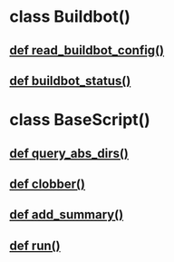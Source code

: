 # class Buildbot()

## <a href="https://github.com/escapewindow/mozharness/blob/master/mozharness/base/script.py#L324">def read_buildbot_config()</a>

## <a href="https://github.com/escapewindow/mozharness/blob/master/mozharness/base/script.py#L324">def buildbot_status()</a>


# class BaseScript()

## <a href="https://github.com/escapewindow/mozharness/blob/master/mozharness/base/script.py#L324">def query_abs_dirs()</a>

## <a href="https://github.com/escapewindow/mozharness/blob/master/mozharness/base/script.py#L324">def clobber()</a>

## <a href="https://github.com/escapewindow/mozharness/blob/master/mozharness/base/script.py#L324">def add_summary()</a>

## <a href="https://github.com/escapewindow/mozharness/blob/master/mozharness/base/script.py#L324">def run()</a>

